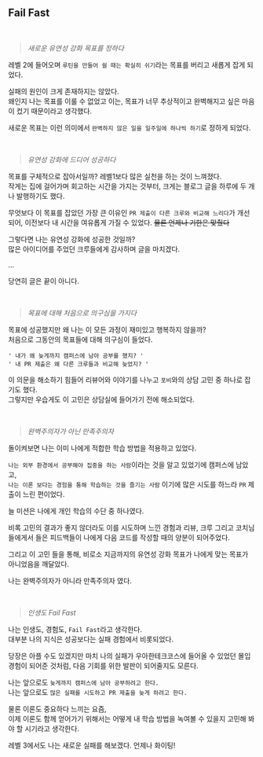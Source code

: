 ## Fail Fast

<br>

> _새로운 유연성 강화 목표를 정하다_

레벨 2에 들어오며 `루틴을 만들어 쉴 때는 확실히 쉬기`라는 목표를 버리고 새롭게 잡게 되었다. <br>

실패의 원인이 크게 존재하지는 않았다. <br>
왜인지 나는 목표를 이룰 수 없었고 이는, 목표가 너무 추상적이고 완벽해지고 싶은 마음이 컸기 때문이라고 생각했다.

새로운 목표는 이런 의미에서 `완벽하지 않은 일을 일주일에 하나씩 하기`로 정하게 되었다.

<br>

> _유연성 강화에 드디어 성공하다_

목표를 구체적으로 잡아서일까? 레벨1보다 많은 실천을 하는 것이 느껴졌다. <br>
작게는 집에 걸어가며 회고하는 시간을 가지는 것부터, 크게는 블로그 글을 하루에 두 개나 발행하기도 했다. <br>

무엇보다 이 목표를 잡았던 가장 큰 이유인 `PR 제출이 다른 크루와 비교해 느리다`가 개선되어, 이전보다 내 시간을 여유롭게 가질 수 있었다.
~~물론 언제나 기한은 맞췄다~~

그렇다면 나는 유연성 강화에 성공한 것일까? <br>
많은 아이디어를 주었던 크루들에게 감사하며 글을 마치겠다.

...

당연히 글은 끝이 아니다.

<br>

> _목표에 대해 처음으로 의구심을 가지다_

목표에 성공했지만 왜 나는 이 모든 과정이 재미있고 행복하지 않을까? <br>
처음으로 그동안의 목표들에 대해 의구심이 들었다. <br>

`' 내가 왜 늦게까지 캠퍼스에 남아 공부를 했지? '` <br>
`' 내 PR 제출은 왜 다른 크루들과 비교해 늦었지? '` <br>

이 의문을 해소하기 힘들어 리뷰어와 이야기를 나누고 `포비`와의 상담 고민 중 하나로 잡기도 했다. <br>
그렇지만 우습게도 이 고민은 상담실에 들어가기 전에 해소되었다.

<br>

> _완벽주의자가 아닌 만족주의자_

돌이켜보면 나는 이미 나에게 적합한 학습 방법을 적용하고 있었다. <br>

`나는 외부 환경에서 공부해야 집중을 하는 사람`이라는 것을 알고 있었기에 캠퍼스에 남았고, <br>
`나는 이론 보다는 경험을 통해 학습하는 것을 즐기는 사람` 이기에 많은 시도를 하느라 `PR` 제출이 느린 편이었다. <br>

늘 미션은 나에게 개인 학습의 수단 중 하나였다. <br>

비록 고민의 결과가 좋지 않더라도 이를 시도하며 느낀 경험과 리뷰, 크루 그리고 코치님들에게서 들은 피드백들이 나에게 다음 코드를 작성할 때의 양분이 되어주었다.

그리고 이 고민 들을 통해, 비로소 지금까지의 유연성 강화 목표가 나에게 맞는 목표가 아니었음을 깨달았다.

나는 완벽주의자가 아니라 만족주의자 였다.

<br>

> _인생도 Fail Fast_

나는 인생도, 경험도, `Fail Fast`라고 생각한다. <br>
대부분 나의 지식은 성공보다는 실패 경험에서 비롯되었다. <br>

당장은 아플 수도 있겠지만 마치 나의 실패가 우아한테크코스에 들어올 수 있었던 몰입 경험이 되어준 것처럼, 
다음 기회를 위한 발판이 되어줄지도 모른다.

나는 앞으로도 `늦게까지 캠퍼스에 남아 공부하려고 한다.`<br>
나는 앞으로도 `많은 실패를 시도하고 PR 제출을 늦게 하려고 한다.`<br>

물론 이론도 중요하다 느끼는 요즘, <br>
이제 이론도 함께 얻어가기 위해서는 어떻게 내 학습 방법을 녹여볼 수 있을지 고민해 봐야 할 시기라고 생각한다.

레벨 3에서도 나는 새로운 실패를 해보겠다. 언제나 화이팅!
